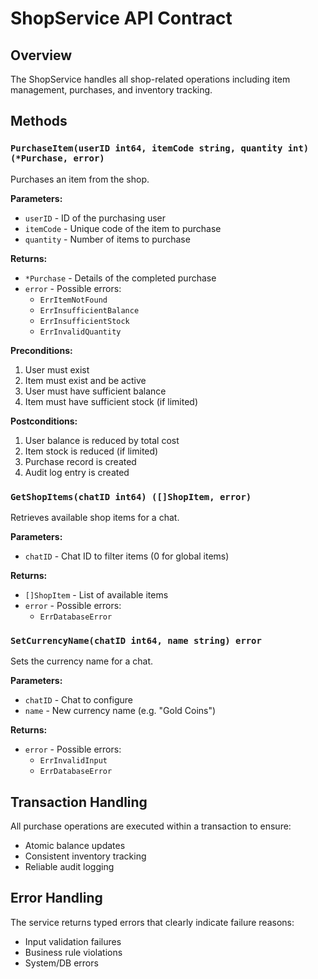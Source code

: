 # ShopService API Contract

## Overview
The ShopService handles all shop-related operations including item management, purchases, and inventory tracking.

## Methods

### `PurchaseItem(userID int64, itemCode string, quantity int) (*Purchase, error)`
Purchases an item from the shop.

**Parameters:**
- `userID` - ID of the purchasing user
- `itemCode` - Unique code of the item to purchase  
- `quantity` - Number of items to purchase

**Returns:**
- `*Purchase` - Details of the completed purchase
- `error` - Possible errors:
  - `ErrItemNotFound`
  - `ErrInsufficientBalance` 
  - `ErrInsufficientStock`
  - `ErrInvalidQuantity`

**Preconditions:**
1. User must exist
2. Item must exist and be active
3. User must have sufficient balance
4. Item must have sufficient stock (if limited)

**Postconditions:**
1. User balance is reduced by total cost
2. Item stock is reduced (if limited)
3. Purchase record is created
4. Audit log entry is created

### `GetShopItems(chatID int64) ([]ShopItem, error)`
Retrieves available shop items for a chat.

**Parameters:**
- `chatID` - Chat ID to filter items (0 for global items)

**Returns:**
- `[]ShopItem` - List of available items
- `error` - Possible errors:
  - `ErrDatabaseError`

### `SetCurrencyName(chatID int64, name string) error`
Sets the currency name for a chat.

**Parameters:**
- `chatID` - Chat to configure
- `name` - New currency name (e.g. "Gold Coins")

**Returns:**
- `error` - Possible errors:
  - `ErrInvalidInput`
  - `ErrDatabaseError`

## Transaction Handling
All purchase operations are executed within a transaction to ensure:
- Atomic balance updates
- Consistent inventory tracking
- Reliable audit logging

## Error Handling
The service returns typed errors that clearly indicate failure reasons:
- Input validation failures
- Business rule violations
- System/DB errors